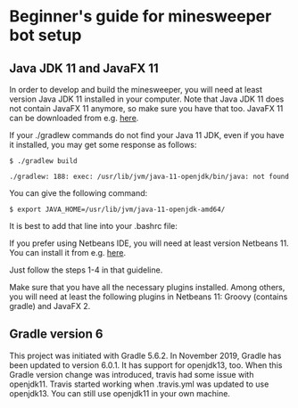 # Beginner's guide for minesweeper bot setup

## Java JDK 11 and JavaFX 11

In order to develop and build the minesweeper, you will need at least version Java JDK 11 installed in your computer. Note that Java JDK 11 does not contain JavaFX 11 anymore, so make sure you have that too. JavaFX 11 can be downloaded from e.g. [here](https://gluonhq.com/products/javafx/).

If your ./gradlew commands do not find your Java 11 JDK, even if you have it installed, you may get some response as follows:

```$ ./gradlew build```

```./gradlew: 188: exec: /usr/lib/jvm/java-11-openjdk/bin/java: not found```

You can give the following command:

```$ export JAVA_HOME=/usr/lib/jvm/java-11-openjdk-amd64/```

It is best to add that line into your .bashrc file:

If you prefer using Netbeans IDE, you will need at least version Netbeans 11. You can install it from e.g. [here](https://computingforgeeks.com/install-netbeans-ide-on-debian-ubuntu-and-linux-mint/).

Just follow the steps 1-4 in that guideline.

Make sure that you have all the necessary plugins installed. Among others, you will need at least the following plugins in Netbeans 11: Groovy (contains gradle) and JavaFX 2.

## Gradle version 6

This project was initiated with Gradle 5.6.2.
In November 2019, Gradle has been updated to version 6.0.1. It has support for openjdk13, too.
When this Gradle version change was introduced, travis had some issue with openjdk11.
Travis started working when .travis.yml was updated to use openjdk13.
You can still use openjdk11 in your own machine.
